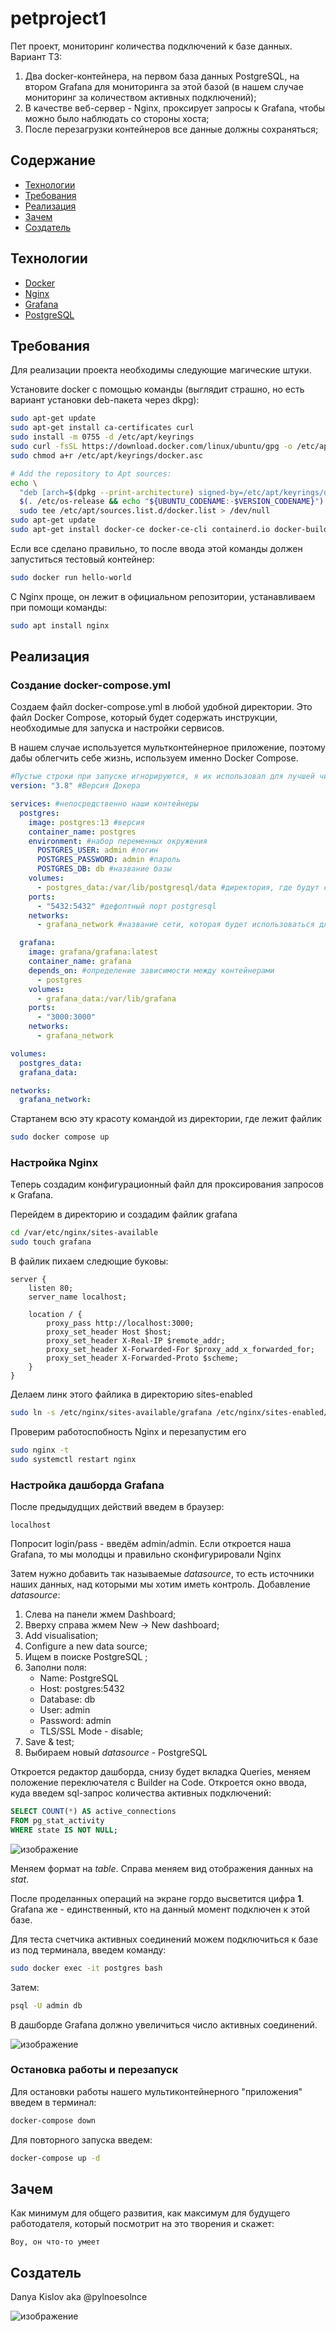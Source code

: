 # petproject1
Пет проект, мониторинг количества подключений к базе данных.
Вариант ТЗ:
  1) Два docker-контейнера, на первом база данных PostgreSQL, на втором Grafana для мониторинга за этой базой (в нашем случае мониторинг за количеством активных подключений);
  2) В качестве веб-сервер - Nginx, проксирует запросы к Grafana, чтобы можно было наблюдать со стороны хоста;
  3) После перезагрузки контейнеров все данные должны сохраняться;

## Содержание
- [Технологии](#технологии)
- [Требования](#требования)
- [Реализация](#реализация)
- [Зачем](#зачем)
- [Создатель](#создатель)

## Технологии
- [Docker](https://www.docker.com/)
- [Nginx](https://www.nginx.org/)
- [Grafana](https://www.grafana.com/)
- [PostgreSQL](https://www.postgresql.org/)

## Требования
Для реализации проекта необходимы следующие магические штуки.

Установите docker с помощью команды (выглядит страшно, но есть вариант установки deb-пакета через dkpg):
```sh
sudo apt-get update
sudo apt-get install ca-certificates curl
sudo install -m 0755 -d /etc/apt/keyrings
sudo curl -fsSL https://download.docker.com/linux/ubuntu/gpg -o /etc/apt/keyrings/docker.asc
sudo chmod a+r /etc/apt/keyrings/docker.asc

# Add the repository to Apt sources:
echo \
  "deb [arch=$(dpkg --print-architecture) signed-by=/etc/apt/keyrings/docker.asc] https://download.docker.com/linux/ubuntu \
  $(. /etc/os-release && echo "${UBUNTU_CODENAME:-$VERSION_CODENAME}") stable" | \
  sudo tee /etc/apt/sources.list.d/docker.list > /dev/null
sudo apt-get update
sudo apt-get install docker-ce docker-ce-cli containerd.io docker-buildx-plugin docker-compose-plugin
```
Если все сделано правильно, то после ввода этой команды должен запуститься тестовый контейнер:

```sh
sudo docker run hello-world
```

C Nginx проще, он лежит в официальном репозитории, устанавливаем при помощи команды: 
```sh
sudo apt install nginx
```

## Реализация

### Создание docker-compose.yml

Создаем файл docker-compose.yml в любой удобной директории. 
Это файл Docker Compose, который будет содержать инструкции, необходимые для запуска и настройки сервисов.

В нашем случае используется мультконтейнерное приложение, поэтому дабы облегчить себе жизнь, используем именно Docker Compose.

```yml
#Пустые строки при запуске игнорируются, я их использовал для лучшей читаемости. Табуляция обязательна!!!
version: "3.8" #Версия Докера

services: #непосредственно наши контейнеры
  postgres:
    image: postgres:13 #версия
    container_name: postgres
    environment: #набор переменных окружения
      POSTGRES_USER: admin #логин
      POSTGRES_PASSWORD: admin #пароль
      POSTGRES_DB: db #название базы
    volumes:
      - postgres_data:/var/lib/postgresql/data #директория, где будут сохраняться данные после выполнения контейнера
    ports:
      - "5432:5432" #дефолтный порт postgresql
    networks:
      - grafana_network #название сети, которая будет использоваться для общения между контейнерами

  grafana:
    image: grafana/grafana:latest
    container_name: grafana
    depends_on: #определение зависимости между контейнерами
      - postgres
    volumes:
      - grafana_data:/var/lib/grafana
    ports:
      - "3000:3000"
    networks:
      - grafana_network

volumes:
  postgres_data:
  grafana_data:

networks:
  grafana_network:
```
Стартанем всю эту красоту командой из директории, где лежит файлик
```sh
sudo docker compose up
```

### Настройка Nginx
Теперь создадим конфигурационный файл для проксирования запросов к Grafana.

Перейдем в директорию и создадим файлик grafana
```sh
cd /var/etc/nginx/sites-available
sudo touch grafana
```
В файлик пихаем следющие буковы:
```
server {
    listen 80;
    server_name localhost; 

    location / { 
        proxy_pass http://localhost:3000;
        proxy_set_header Host $host; 
        proxy_set_header X-Real-IP $remote_addr; 
        proxy_set_header X-Forwarded-For $proxy_add_x_forwarded_for;
        proxy_set_header X-Forwarded-Proto $scheme;
    }
}

```
Делаем линк этого файлика в директорию sites-enabled
```sh
sudo ln -s /etc/nginx/sites-available/grafana /etc/nginx/sites-enabled/
```
Проверим работоспобность Nginx и перезапустим его
```sh
sudo nginx -t
sudo systemctl restart nginx
```

### Настройка дашборда Grafana
После предыдудщих действий введем в браузер:
```url
localhost
```
Попросит login/pass - введём admin/admin. Если откроется наша Grafana, то мы молодцы и правильно сконфигурировали Nginx

Затем нужно добавить так называемые _datasource_, то есть источники наших данных, над которыми мы хотим иметь контроль. 
Добавление _datasource_:
  1) Слева на панели жмем Dashboard;
  2) Вверху справа жмем New -> New dashboard;
  3) Add visualisation;
  4) Configure a new data source;
  5) Ищем в поиске PostgreSQL ;
  6) Заполни поля:
     - Name: PostgreSQL
     - Host: postgres:5432
     - Database: db
     - User: admin
     - Password: admin
     - TLS/SSL Mode - disable;
  7) Save & test;
  8) Выбираем новый _datasource_ - PostgreSQL

Откроется редактор дашборда, снизу будет вкладка Queries, меняем положение переключателя с Builder на Code.
Откроется окно ввода, куда введем sql-запрос количества активных подключений:
```sql
SELECT COUNT(*) AS active_connections
FROM pg_stat_activity
WHERE state IS NOT NULL;
```
![изображение](https://github.com/user-attachments/assets/d02833f6-53ed-4242-857a-2afab805c45a)

Меняем формат на _table_.
Справа меняем вид отображения данных на _stat_.

После проделанных операций на экране гордо высветится цифра **1**.
Grafana же - единственный, кто на данный момент подключен к этой базе.

Для теста счетчика активных соединений можем подключиться к базе из под терминала, введем команду:
```sh
sudo docker exec -it postgres bash
```
Затем:
```sh
psql -U admin db
```

В дашборде Grafana должно увеличиться число активных соединений.

![изображение](https://github.com/user-attachments/assets/74005841-be24-4c87-a097-53a5646cf430)

### Остановка работы и перезапуск
Для остановки работы нашего мультиконтейнерного "приложения" введем в терминал:
```sh
docker-compose down
```
Для повторного запуска введем:
```sh
docker-compose up -d
```

## Зачем 
Как минимум для общего развития, как максимум для будущего работодателя, который посмотрит на это творения и скажет:
```
Воу, он что-то умеет
```

## Создатель
Danya Kislov aka @pylnoesolnce

![изображение](https://github.com/user-attachments/assets/1c1d1a2d-4654-4fd1-ab50-c2674a4decec)

